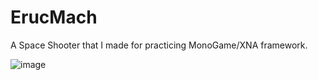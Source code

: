 # ErucMach
A Space Shooter that I made for practicing MonoGame/XNA framework.

![image](https://github.com/cem82/ErucMach/assets/73614059/75e60585-e4e0-4f2f-9227-e7e13e00d352)

